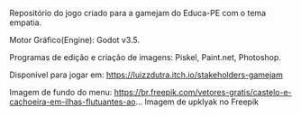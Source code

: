 Repositório do jogo criado para a gamejam do Educa-PE com o tema empatia.


Motor Gráfico(Engine): Godot v3.5.

Programas de edição e criação de imagens: Piskel, Paint.net, Photoshop.

Disponível para jogar em: https://luizzdutra.itch.io/stakeholders-gamejam



Imagem de fundo do menu: https://br.freepik.com/vetores-gratis/castelo-e-cachoeira-em-ilhas-flutuantes-ao... Imagem de upklyak no Freepik
